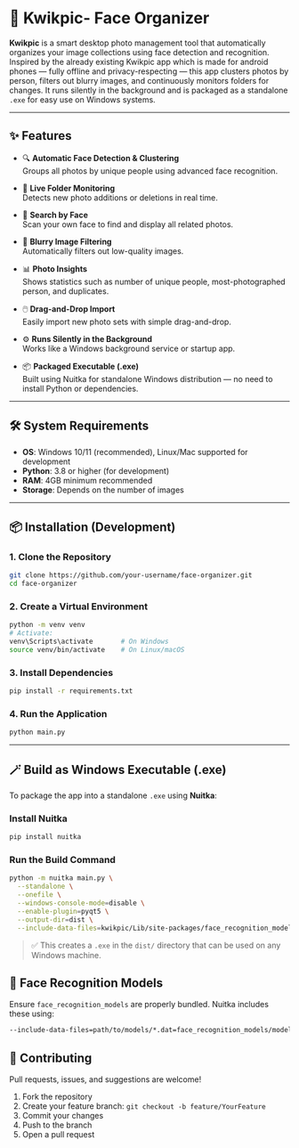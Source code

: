 # 📸  Kwikpic- Face Organizer

**Kwikpic** is a smart desktop photo management tool that automatically organizes your image collections using face detection and recognition. Inspired by the already existing Kwikpic app which is made for android phones — fully offline and privacy-respecting — this app clusters photos by person, filters out blurry images, and continuously monitors folders for changes. It runs silently in the background and is packaged as a standalone `.exe` for easy use on Windows systems.

---

## ✨ Features

- 🔍 **Automatic Face Detection & Clustering**  
  Groups all photos by unique people using advanced face recognition.

- 📂 **Live Folder Monitoring**  
  Detects new photo additions or deletions in real time.

- 🧠 **Search by Face**  
  Scan your own face to find and display all related photos.

- 🧹 **Blurry Image Filtering**  
  Automatically filters out low-quality images.

- 📊 **Photo Insights**  
  Shows statistics such as number of unique people, most-photographed person, and duplicates.

- 🖱️ **Drag-and-Drop Import**  
  Easily import new photo sets with simple drag-and-drop.

- ⚙️ **Runs Silently in the Background**  
  Works like a Windows background service or startup app.

- 📦 **Packaged Executable (.exe)**  
  Built using Nuitka for standalone Windows distribution — no need to install Python or dependencies.

---

## 🛠️ System Requirements

- **OS**: Windows 10/11 (recommended), Linux/Mac supported for development
- **Python**: 3.8 or higher (for development)
- **RAM**: 4GB minimum recommended
- **Storage**: Depends on the number of images

---

## 📦 Installation (Development)

### 1. Clone the Repository
```bash
git clone https://github.com/your-username/face-organizer.git
cd face-organizer
```

### 2. Create a Virtual Environment
```bash
python -m venv venv
# Activate:
venv\Scripts\activate       # On Windows
source venv/bin/activate    # On Linux/macOS
```

### 3. Install Dependencies
```bash
pip install -r requirements.txt
```

### 4. Run the Application
```bash
python main.py
```

---

## 🪄 Build as Windows Executable (.exe)

To package the app into a standalone `.exe` using **Nuitka**:

### Install Nuitka
```bash
pip install nuitka
```

### Run the Build Command
```bash
python -m nuitka main.py \
  --standalone \
  --onefile \
  --windows-console-mode=disable \
  --enable-plugin=pyqt5 \
  --output-dir=dist \
  --include-data-files=kwikpic/Lib/site-packages/face_recognition_models/models/*.dat=face_recognition_models/models/
```

> ✅ This creates a `.exe` in the `dist/` directory that can be used on any Windows machine.


## 🤖 Face Recognition Models

Ensure `face_recognition_models` are properly bundled. Nuitka includes these using:

```bash
--include-data-files=path/to/models/*.dat=face_recognition_models/models/
```

## 🤝 Contributing

Pull requests, issues, and suggestions are welcome!

1. Fork the repository
2. Create your feature branch: `git checkout -b feature/YourFeature`
3. Commit your changes
4. Push to the branch
5. Open a pull request
